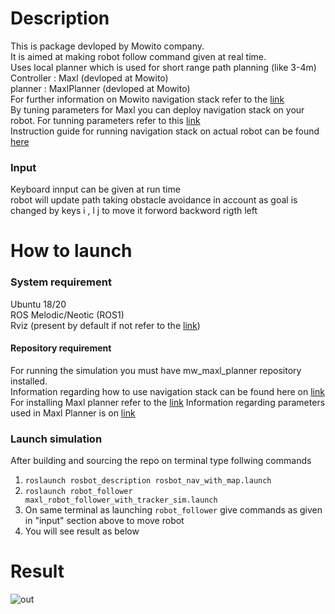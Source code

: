 # Description
This is package devloped by Mowito company. <br/>
It is aimed at making robot follow command given at real time.<br/> 
Uses local planner which is used for short range path planning (like 3-4m)<br/>
Controller : Maxl (devloped at Mowito)<br/>
planner : MaxlPlanner (devloped at Mowito)<br/>
For further information on Mowito navigation stack refer to the [link](https://mowito-navstack.readthedocs.io/en/latest/Introduction.html)<br/>
By tuning parameters for Maxl you can deploy navigation stack on your robot. For tunning parameters refer to this [link](https://mowito-navstack.readthedocs.io/en/latest/tune_maxl.html)<br/>
Instruction guide for running navigation stack on actual robot can be found [here](https://mowito-navstack.readthedocs.io/en/latest/rosbot_real.html)

### Input
Keyboard innput can be given at run time<br/> 
robot will update path taking obstacle avoidance in account as goal is changed by keys i , l j to move it forword backword rigth left 

# How to launch
### System requirement
Ubuntu 18/20<br/>
ROS Melodic/Neotic (ROS1)<br/>
Rviz (present by default if not refer to the [link](http://wiki.ros.org/rviz/UserGuide))<br/>

#### Repository requirement
For running the simulation you must have mw_maxl_planner repository installed.<br/>
Information regarding how to use navigation stack can be found here on [link](https://mowito-navstack.readthedocs.io/en/latest/how_to_use_mowito.html)<br/>
For installing Maxl planner refer to the [link](https://mowito-navstack.readthedocs.io/en/latest/Installation.html)
Information regarding parameters used in Maxl Planner is on [link](https://mowito-navstack.readthedocs.io/en/latest/config_maxl.html)
### Launch simulation
After building and sourcing the repo on terminal type follwing commands 
1. ```roslaunch rosbot_description rosbot_nav_with_map.launch ```
2. ```roslaunch robot_follower maxl_robot_follower_with_tracker_sim.launch ```
3. On same terminal as launching ```robot_follower``` give commands as given in "input" section above to move robot <br/>
4. You will see result as below

# Result
![out](https://user-images.githubusercontent.com/51331480/113501537-83b5a880-9543-11eb-8aba-99b28ba33679.gif)